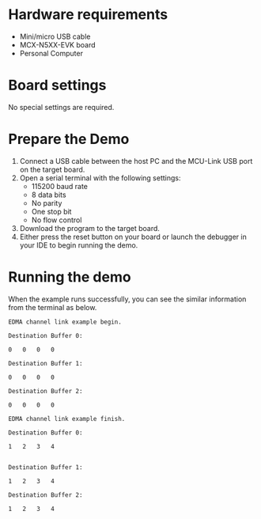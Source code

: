 Hardware requirements
=====================
- Mini/micro USB cable
- MCX-N5XX-EVK board
- Personal Computer

Board settings
============
No special settings are required.

Prepare the Demo
===============
1.  Connect a USB cable between the host PC and the MCU-Link USB port on the target board. 
2.  Open a serial terminal with the following settings:
    - 115200 baud rate
    - 8 data bits
    - No parity
    - One stop bit
    - No flow control
3.  Download the program to the target board.
4.  Either press the reset button on your board or launch the debugger in your IDE to begin running the demo.

Running the demo
================
When the example runs successfully, you can see the similar information from the terminal as below.
~~~~~~~~~~~~~~~~~~~~~~~~~~~~~~~
EDMA channel link example begin.

Destination Buffer 0:

0	0	0	0	

Destination Buffer 1:

0	0	0	0	

Destination Buffer 2:

0	0	0	0	

EDMA channel link example finish.

Destination Buffer 0:

1	2	3	4


Destination Buffer 1:

1	2	3	4	

Destination Buffer 2:

1	2	3	4	
~~~~~~~~~~~~~~~~~~~~~~~~~~~~~~~

